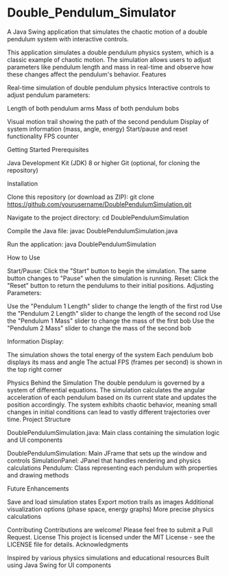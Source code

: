 # Double_Pendulum_Simulator
A Java Swing application that simulates the chaotic motion of a double pendulum system with interactive controls.

This application simulates a double pendulum physics system, which is a classic example of chaotic motion. The simulation allows users to adjust parameters like pendulum length and mass in real-time and observe how these changes affect the pendulum's behavior.
Features

Real-time simulation of double pendulum physics
Interactive controls to adjust pendulum parameters:

Length of both pendulum arms
Mass of both pendulum bobs


Visual motion trail showing the path of the second pendulum
Display of system information (mass, angle, energy)
Start/pause and reset functionality
FPS counter

Getting Started
Prerequisites

Java Development Kit (JDK) 8 or higher
Git (optional, for cloning the repository)

Installation

Clone this repository (or download as ZIP):
git clone https://github.com/yourusername/DoublePendulumSimulation.git

Navigate to the project directory:
cd DoublePendulumSimulation

Compile the Java file:
javac DoublePendulumSimulation.java

Run the application:
java DoublePendulumSimulation


How to Use

Start/Pause: Click the "Start" button to begin the simulation. The same button changes to "Pause" when the simulation is running.
Reset: Click the "Reset" button to return the pendulums to their initial positions.
Adjusting Parameters:

Use the "Pendulum 1 Length" slider to change the length of the first rod
Use the "Pendulum 2 Length" slider to change the length of the second rod
Use the "Pendulum 1 Mass" slider to change the mass of the first bob
Use the "Pendulum 2 Mass" slider to change the mass of the second bob


Information Display:

The simulation shows the total energy of the system
Each pendulum bob displays its mass and angle
The actual FPS (frames per second) is shown in the top right corner



Physics Behind the Simulation
The double pendulum is governed by a system of differential equations. The simulation calculates the angular acceleration of each pendulum based on its current state and updates the position accordingly. The system exhibits chaotic behavior, meaning small changes in initial conditions can lead to vastly different trajectories over time.
Project Structure

DoublePendulumSimulation.java: Main class containing the simulation logic and UI components

DoublePendulumSimulation: Main JFrame that sets up the window and controls
SimulationPanel: JPanel that handles rendering and physics calculations
Pendulum: Class representing each pendulum with properties and drawing methods



Future Enhancements

Save and load simulation states
Export motion trails as images
Additional visualization options (phase space, energy graphs)
More precise physics calculations

Contributing
Contributions are welcome! Please feel free to submit a Pull Request.
License
This project is licensed under the MIT License - see the LICENSE file for details.
Acknowledgments

Inspired by various physics simulations and educational resources
Built using Java Swing for UI components
